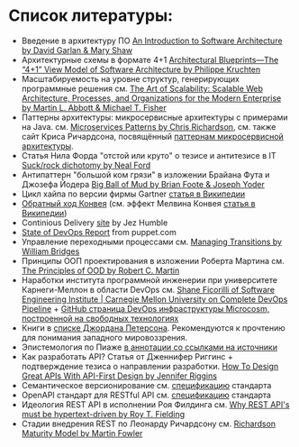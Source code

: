 
# Список литературы:

- Введение в архитектуру ПО [An Introduction to Software Architecture by David Garlan & Mary Shaw](https://www.cs.cmu.edu/afs/cs/project/able/ftp/intro_softarch/intro_softarch.pdf)
- Архитектурные схемы в формате 4+1 [Architectural Blueprints—The “4+1” View Model of Software Architecture by Philippe Kruchten](https://www.cs.ubc.ca/~gregor/teaching/papers/4+1view-architecture.pdf)
- Масштабируемость на уровне структур, генерирующих программные решения см. [The Art of Scalability: Scalable Web Architecture, Processes, and Organizations for the Modern Enterprise by Martin L. Abbott & Michael T. Fisher](http://theartofscalability.com)
- Паттерны архитектуры: микросервисные архитектуры с примерами на Java. см. [Microservices Patterns by Chris Richardson](https://www.manning.com/books/microservices-patterns), см. также сайт Криса Ричардсона, посвящённый [паттернам микросервисной архитектуры](https://microservices.io/patterns/microservices).
- Статья Нила Форда "отстой или круто" о тезисе и антитезисе в IT [Suck/rock dichotomy by Neal Ford](http://nealford.com/memeagora/2009/08/05/suck-rock-dichotomy.html)
- Антипаттерн "большой ком грязи" в изложении Брайана Фута и Джозефа Йодера [Big Ball of Mud by Brian Foote & Joseph Yoder](http://www.laputan.org/mud/)
- Цикл хайпа по версии фирмы Gartner [статья в Википедии](https://en.wikipedia.org/wiki/Hype_cycle)
- [Обратный ход Конвея](https://www.thoughtworks.com/radar/techniques/inverse-conway-maneuver) (см. эффект Мелвина Конвея [статья в Википедии](https://en.wikipedia.org/wiki/Conway%27s_law)) 
- Continious Delivery [site](https://continuousdelivery.com) by Jez Humble
- [State of DevOps Report](https://puppet.com/resources/whitepaper/state-of-devops-report) from puppet.com
- Управление переходными процессами см. [Managing Transitions by William Bridges](https://wmbridges.com/books/)
- Принципы ООП проектирования в изложении Роберта Мартина см. [The Principles of OOD by Robert C. Martin](http://butunclebob.com/ArticleS.UncleBob.PrinciplesOfOod)
- Наработки института программной инженерии при университете Карнеги-Меллон в области DevOps см. [Shane Ficorilli of Software Engineering Institute | Carnegie Mellon University on Complete DevOps Pipeline](https://www.youtube.com/watch?v=Hoctep7hvzg) + [GitHub страница DevOps инфраструктуры Microcosm, построенной на свободных технологиях](https://github.com/sls-all/devops-microcosm)
- Книги в [списке Джордана Петерсона](https://jordanbpeterson.com/great-books/). Рекомендуются к прочтению для понимания западного мировоззрения.
- Эпистемология по Пиаже [в аннотации со ссылками на источники](https://www.instructionaldesign.org/theories/genetic-epistemology/)
- Как разработать API? Статья от Дженнифер Риггинс + подтверждение тезиса о направлении разработки. [How To Design Great APIs With API-First Design by Jennifer Riggins](https://www.programmableweb.com/news/how-to-design-great-apis-api-first-design-and-raml/how-to/2015/07/10)
- Семантическое версионирование см. [спецификацию](https://semver.org) стандарта
- OpenAPI стандарт для RESTful API см. [спецификацию](https://github.com/OAI/OpenAPI-Specification/blob/master/versions/3.0.2.md) стандарта
- Идеология REST API в исполнении Роя Филдинга см. [Why REST API's must be hypertext-driven by Roy T. Fielding](http://roy.gbiv.com/untangled/2008/rest-apis-must-be-hypertext-driven)
- Стадии внедрения REST по Леонарду Ричардсону см. [Richardson Maturity Model by Martin Fowler](https://martinfowler.com/articles/richardsonMaturityModel.html)
